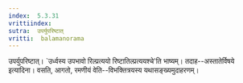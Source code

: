 ```yaml
---
index:  5.3.31
vrittiindex: 
sutra:  उपर्युपरिष्टात्
vritti:  balamanorama 
---
```


उपर्युपरिष्टात्। `उर्ध्वस्य उपभावो रिल्प्रत्ययो रिष्टातिल्प्रत्ययश्चे'ति भाष्यम्। तदाह--अस्तातेर्विषये इत्यादिना। वसति, आगतो, रमणीयं वेति--विभक्तित्रयस्य यथासङ्ख्यमुदाहरणम्। 

